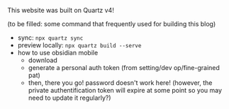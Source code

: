 This website was built on Quartz v4!

(to be filled: some command that frequently used for building this blog)


* sync: `npx quartz sync`
* preview locally: `npx quartz build --serve`
* how to use obsidian mobile
	* download
	* generate a personal auth token (from setting/dev op/fine-grained pat)
	* then, there you go! password doesn't work here! (however, the private authentification token will expire at some point so you may need to update it regularly?)